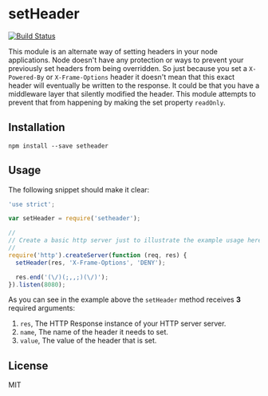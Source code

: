 # setHeader

[![Build Status](https://travis-ci.org/3rd-Eden/setHeader.png?branch=master)](https://travis-ci.org/3rd-Eden/setHeader)

This module is an alternate way of setting headers in your node applications.
Node doesn't have any protection or ways to prevent your previously set headers
from being overridden. So just because you set a `X-Powered-By` or
`X-Frame-Options` header it doesn't mean that this exact header will eventually
be written to the response. It could be that you have a middleware layer that
silently modified the header. This module attempts to prevent that from
happening by making the set property `readOnly`.

## Installation

```
npm install --save setheader
```

## Usage

The following snippet should make it clear:

```js
'use strict';

var setHeader = require('setheader');

//
// Create a basic http server just to illustrate the example usage here..
//
require('http').createServer(function (req, res) {
  setHeader(res, 'X-Frame-Options', 'DENY');

  res.end('(\/)(;,,;)(\/)');
}).listen(8080);
```

As you can see in the example above the `setHeader` method receives **3**
required arguments:

1. `res`, The HTTP Response instance of your HTTP server server.
2. `name`, The name of the header it needs to set.
3. `value`, The value of the header that is set.

## License

MIT
